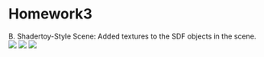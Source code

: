 # Homework3
B. Shadertoy-Style Scene:
 Added textures to the SDF objects in the scene. 
![](https://raw.githubusercontent.com/sylviebunny/Homework3/master/HW3/11.jpg)
![](https://raw.githubusercontent.com/sylviebunny/Homework3/master/HW3/12.jpg)
![](https://raw.githubusercontent.com/sylviebunny/Homework3/master/HW3/13.jpg)
